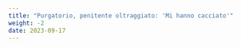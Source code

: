 ```yaml
---
title: "Purgatorio, penitente oltraggiato: 'Mi hanno cacciato'"
weight: -2
date: 2023-09-17
---
```

